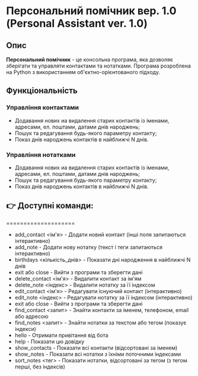 # Персональний помічник вер. 1.0 (Personal Assistant ver. 1.0)

## Опис
**Персональний помічник** - це консольна програма, яка дозволяє зберігати та управляти контактами та нотатками. Програма розроблена на Python з використанням об'єктно-орієнтованого підходу.

## Функціональність

### Управління контактами
- Додавання нових иа видалення старих контактів із іменами, адресами, ел. поштами, датами днів народжень;
- Пошук та редагування будь-якого параметру контакту;
- Показ днів народжень контактів в найближчі N днів.

### Управління нотатками
- Додавання нових иа видалення старих контактів із іменами, адресами, ел. поштами, датами днів народжень;
- Пошук та редагування будь-якого параметру контакту;
- Показ днів народжень контактів в найближчі N днів.



## 👉 Доступні команди:
====================
  - add_contact <ім'я> - Додати новий контакт (інші поля запитаються інтерактивно)
  - add_note - Додати нову нотатку (текст і теги запитаються інтерактивно)
  - birthdays <кількість_днів> - Показати дні народження в найближчі N днів
  - exit або close - Вийти з програми та зберегти дані
  - delete_contact <ім'я> - Видалити контакт за ім'ям
  - delete_note <індекс> - Видалити нотатку за її індексом
  - edit_contact <ім'я> - Редагувати існуючий контакт (інтерактивно)
  - edit_note <індекс> - Редагувати нотатку за її індексом (інтерактивно)
  - exit або close - Вийти з програми та зберегти дані
  - find_contact <запит> - Знайти контакти за іменем, телефоном, email або адресою
  - find_notes <запит> - Знайти нотатки за текстом або тегом (показує індекси)
  - hello - Отримати привітання від бота
  - help - Показати цю довідку
  - show_contacts - Показати всі контакти (відсортовані за іменем)
  - show_notes - Показати всі нотатки з їхніми поточними індексами
  - sort_notes <тег> - Показати нотатки, відсортовані за тегом (з тегом перші, без індексів)
